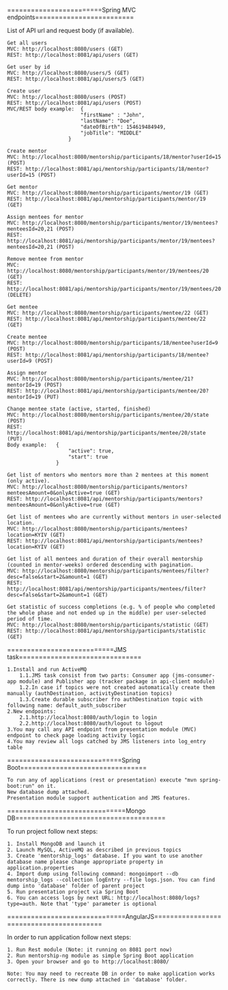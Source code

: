 ========================Spring MVC endpoints=========================

List of API url and request body (if available).

	Get all users
	MVC: http://localhost:8080/users (GET)
	REST: http://localhost:8081/api/users (GET)

	Get user by id
	MVC: http://localhost:8080/users/5 (GET)
	REST: http://localhost:8081/api/users/5 (GET)

	Create user
	MVC: http://localhost:8080/users (POST)
	REST: http://localhost:8081/api/users (POST)
	MVC/REST body example: 	{
							"firstName" : "John",
							"lastName": "Doe",
							"dateOfBirth": 154619484949,
							"jobTitle": "MIDDLE"
						}

	Create mentor
	MVC: http://localhost:8080/mentorship/participants/18/mentor?userId=15 (POST)
	REST: http://localhost:8081/api/mentorship/participants/18/mentor?userId=15 (POST)

	Get mentor
	MVC: http://localhost:8080/mentorship/participants/mentor/19 (GET)
	REST: http://localhost:8081/api/mentorship/participants/mentor/19 (GET)

	Assign mentees for mentor
	MVC: http://localhost:8080/mentorship/participants/mentor/19/mentees?menteesId=20,21 (POST)
	REST: http://localhost:8081/api/mentorship/participants/mentor/19/mentees?menteesId=20,21 (POST)

	Remove mentee from mentor
	MVC: http://localhost:8080/mentorship/participants/mentor/19/mentees/20 (GET)
	REST: http://localhost:8081/api/mentorship/participants/mentor/19/mentees/20 (DELETE)

	Get mentee
	MVC: http://localhost:8080/mentorship/participants/mentee/22 (GET)
	REST: http://localhost:8081/api/mentorship/participants/mentee/22 (GET)

	Create mentee
	MVC: http://localhost:8080/mentorship/participants/18/mentee?userId=9 (POST)
	REST: http://localhost:8081/api/mentorship/participants/18/mentee?userId=9 (POST)

	Assign mentor
	MVC: http://localhost:8080/mentorship/participants/mentee/21?mentorId=19 (POST)
	REST: http://localhost:8081/api/mentorship/participants/mentee/20?mentorId=19 (PUT)

	Change mentee state (active, started, finished)
	MVC: http://localhost:8080/mentorship/participants/mentee/20/state (POST)
	REST: http://localhost:8081/api/mentorship/participants/mentee/20/state (PUT)
	Body example: 	{
						"active": true,
						"start": true
					}

	Get list of mentors who mentors more than 2 mentees at this moment (only active). 
	MVC: http://localhost:8080/mentorship/participants/mentors?menteesAmount=0&onlyActive=true (GET)
	REST: http://localhost:8081/api/mentorship/participants/mentors?menteesAmount=0&onlyActive=true (GET)

	Get list of mentees who are currently without mentors in user-selected location. 
	MVC: http://localhost:8080/mentorship/participants/mentees?location=KYIV (GET)
	REST: http://localhost:8081/api/mentorship/participants/mentees?location=KYIV (GET)

	Get list of all mentees and duration of their overall mentorship (counted in mentor-weeks) ordered descending with pagination. 
	MVC: http://localhost:8080/mentorship/participants/mentees/filter?desc=false&start=2&amount=1 (GET)
	REST: http://localhost:8081/api/mentorship/participants/mentees/filter?desc=false&start=2&amount=1 (GET)

	Get statistic of success completions (e.g. % of people who completed the whole phase and not ended up in the middle) per user-selected period of time.
	MVC: http://localhost:8080/mentorship/participants/statistic (GET)
	REST: http://localhost:8081/api/mentorship/participants/statistic (GET)

===========================JMS task===============================

	1.Install and run ActiveMQ
		1.1.JMS task consist from two parts: Consumer app (jms-consumer-app module) and Publisher app (tracker package in api-client module)
		1.2.In case if topics were not created automatically create them manually (authDestination, activityDestination topics)
		1.3.Create durable subscriber fro authDestination topic with following name: default_auth_subscriber
	2.New endpoints:
		2.1.http://localhost:8080/auth/login to login
		2.2.http://localhost:8080/auth/logout to logout
	3.You may call any API endpoint from presentation module (MVC) endpoint to check page loading activity logic
	4.You may review all logs catched by JMS listeners into log_entry table

=============================Spring Boot================================

	To run any of applications (rest or presentation) execute "mvn spring-boot:run" on it.
	New database dump attached.
	Presentation module support authentication and JMS features.

==============================Mongo DB======================================

To run project follow next steps:
	
	1. Install MongoDB and launch it
	2. Launch MySQL, ActiveMQ as described in previous topics
	3. Create 'mentorship_logs' database. If you want to use another database name please change appropriate property in application.properties
	4. Import dump using following command: mongoimport --db mentorship_logs --collection logEntry --file logs.json. You can find dump into 'database' folder of parent project
	5. Run presentation project via Spring Boot
	6. You can access logs by next URL: http://localhost:8080/logs?type=auth. Note that 'type' parameter is optional

==============================AngularJS=========================================

In order to run application follow next steps:

	1. Run Rest module (Note: it running on 8081 port now)
	2. Run mentorship-ng module as simple Spring Boot application
	3. Open your browser and go to http://localhost:8080/
	
	Note: You may need to recreate DB in order to make application works correctly. There is new dump attached in 'database' folder.